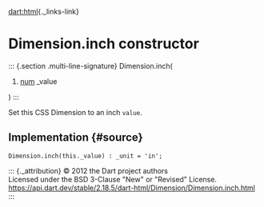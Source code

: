 [dart:html](../../dart-html/dart-html-library){._links-link}

Dimension.inch constructor
==========================

::: {.section .multi-line-signature}
Dimension.inch(

1.  [num](../../dart-core/num-class) \_value

)
:::

Set this CSS Dimension to an inch `value`.

Implementation {#source}
--------------

``` {.language-dart data-language="dart"}
Dimension.inch(this._value) : _unit = 'in';
```

::: {._attribution}
© 2012 the Dart project authors\
Licensed under the BSD 3-Clause \"New\" or \"Revised\" License.\
<https://api.dart.dev/stable/2.18.5/dart-html/Dimension/Dimension.inch.html>
:::
